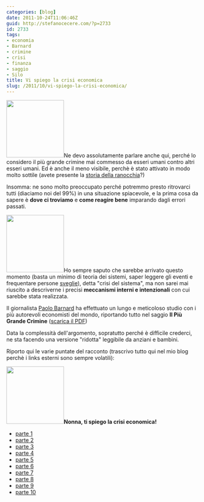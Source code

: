 ```yaml
---
categories: [blog]
date: 2011-10-24T11:06:46Z
guid: http://stefanocecere.com/?p=2733
id: 2733
tags:
- economia
- Barnard
- crimine
- crisi
- finanza
- saggio
- Silo
title: Vi spiego la crisi economica
slug: /2011/10/vi-spiego-la-crisi-economica/
---
```


<img class="alignright size-thumbnail wp-image-2749" title="crimine" src="http://stefanocecere.com/wp-content/uploads/sites/3/2011/10/crimine-150x150.jpg" alt="" width="150" height="150" />Ne devo assolutamente parlare anche qui, perché lo considero il più grande crimine mai commesso da esseri umani contro altri esseri umani. Ed è anche il meno visibile, perchè è stato attivato in modo molto sottile (avete presente la [storia della ranocchia](http://stefanocecere.com/2011/10/24/la-ranocchia-che-non-sapeva-di-essere-cotta/ "La ranocchia che non sapeva di essere cotta …")?)

Insomma: ne sono molto preoccupato perché potremmo presto ritrovarci tutti (diaciamo noi del 99%) in una situazione spiacevole, e la prima cosa da sapere è **dove ci troviamo** e **come reagire bene** imparando dagli errori passati.

<img class="alignright size-thumbnail wp-image-2751" title="financial-criminals" src="http://stefanocecere.com/wp-content/uploads/sites/3/2011/10/financial-criminals-150x150.jpg" alt="" width="150" height="150" />Ho sempre saputo che sarebbe arrivato questo momento (basta un minimo di teoria dei sistemi, saper leggere gli eventi e frequentare persone [sveglie](http://www.silo.net/Letters.php)), detta "crisi del sistema", ma non sarei mai riuscito a descriverne i precisi **meccanismi interni e intenzionali** con cui sarebbe stata realizzata.

Il giornalista [Paolo Barnard](http://paolobarnard.info/) ha effettuato un lungo e meticoloso studio con i più autorevoli economisti del mondo, riportando tutto nel saggio **Il Più Grande Crimine** ([scarica il PDF](http://stefanocecere.com/wp-content/uploads/sites/3/2011/10/ilpiugrandecrimine2011.pdf))

Data la complessità dell'argomento, sopratutto perché è difficile crederci, ne sta facendo una versione "ridotta" leggibile da anziani e bambini.

Riporto qui le varie puntate del racconto (trascrivo tutto qui nel mio blog perchè i links esterni sono sempre volatili):

**<img class="alignright size-thumbnail wp-image-2745" title="nonna-crisi-economica" src="http://stefanocecere.com/wp-content/uploads/sites/3/2011/10/nonna-crisi-economica-150x150.jpg" alt="" width="150" height="150" />Nonna, ti spiego la crisi economica!**

- [parte 1](http://stefanocecere.com/2011/10/20/nonna-ti-spiego-la-crisi-economica-1/ "Nonna, ti spiego la crisi economica. 1")
- [parte 2](http://stefanocecere.com/2011/10/21/nonna-ti-spiego-la-crisi-economica-2/ "Nonna, ti spiego la crisi economica. 2")
- [parte 3](http://stefanocecere.com/2011/10/23/nonna-ti-spiego-la-crisi-economica-3/ "Nonna, ti spiego la crisi economica. 3")
- [parte 4](http://stefanocecere.com/2011/10/23/nonna-ti-spiego-la-crisi-economica-4/ "Nonna, ti spiego la crisi economica. 4")
- [parte 5](http://stefanocecere.com/2011/10/24/nonna-ti-spiego-la-crisi-economica-5/ "Nonna, ti spiego la crisi economica. 5")
- [parte 6](http://stefanocecere.com/2011/10/25/nonna-ti-spiego-la-crisi-economica-6/ "Nonna, ti spiego la crisi economica. 6")
- [parte 7](http://stefanocecere.com/2011/10/27/nonna-ti-spiego-la-crisi-economica-7/ "Nonna, ti spiego la crisi economica. 7")
- [parte 8](http://stefanocecere.com/2011/10/27/nonna-ti-spiego-la-crisi-economica-8/ "Nonna, ti spiego la crisi economica. 8")
- [parte 9](http://stefanocecere.com/2011/11/01/nonna-ti-spiego-la-crisi-economica-9/ "Nonna, ti spiego la crisi economica. 9")
- [parte 10](http://stefanocecere.com/2011/11/03/nonna-ti-spiego-la-crisi-economica-10/ "Nonna, ti spiego la crisi economica. 10")